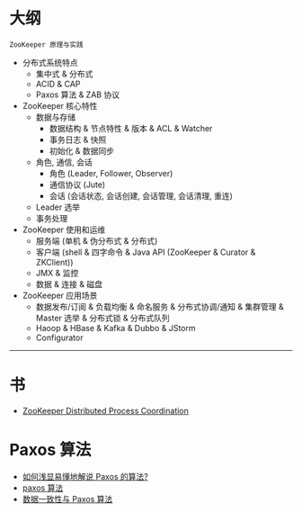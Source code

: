 
# 大纲

`ZooKeeper 原理与实践`

- 分布式系统特点
  - 集中式 & 分布式
  - ACID & CAP
  - Paxos 算法 & ZAB 协议
- ZooKeeper 核心特性
  - 数据与存储
    - 数据结构 & 节点特性 & 版本 & ACL & Watcher
    - 事务日志 & 快照
    - 初始化 & 数据同步
  - 角色, 通信, 会话
    - 角色 (Leader, Follower, Observer)
    - 通信协议 (Jute)
    - 会话 (会话状态, 会话创建, 会话管理, 会话清理, 重连)
  - Leader 选举
  - 事务处理
- ZooKeeper 使用和运维
  - 服务端 (单机 & 伪分布式 & 分布式)
  - 客户端 (shell & 四字命令 & Java API (ZooKeeper & Curator & ZKClient))
  - JMX & 监控
  - 数据 & 连接 & 磁盘
- ZooKeeper 应用场景
  - 数据发布/订阅 & 负载均衡 & 命名服务 & 分布式协调/通知 & 集群管理 & Master 选举 & 分布式锁 & 分布式队列
  - Haoop & HBase & Kafka & Dubbo & JStorm
  - Configurator

---

# 书

- [ZooKeeper Distributed Process Coordination](https://t.hao0.me/files/zookeeper.pdf)

# Paxos 算法

- [如何浅显易懂地解说 Paxos 的算法?](https://www.zhihu.com/question/19787937)
- [paxos 算法](https://www.processon.com/view/59c2295ae4b0bc4fef8a436d)
- [数据一致性与 Paxos 算法](https://my.oschina.net/fileoptions/blog/1825760)
